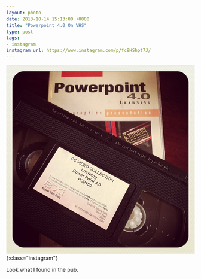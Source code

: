 ```yaml
---
layout: photo
date: 2013-10-14 15:13:00 +0000
title: "Powerpoint 4.0 On VHS"
type: post
tags:
- instagram
instagram_url: https://www.instagram.com/p/fc9HShpt7J/
---
```


![Instagram - fc9HShpt7J](/img/fc9HShpt7J.jpg){:class="instagram"}

Look what I found in the pub.
